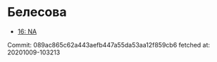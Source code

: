 # Белесова
- [16: NA](16.md)

Commit: 089ac865c62a443aefb447a55da53aa12f859cb6
 fetched at: 20201009-103213
